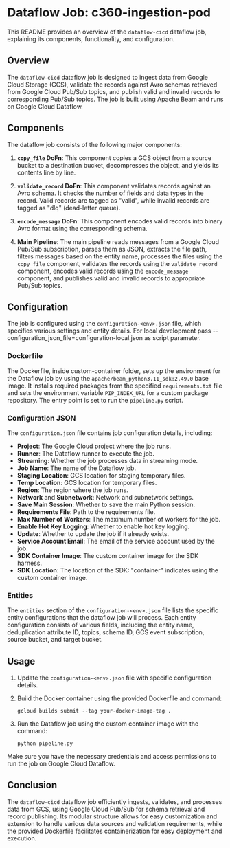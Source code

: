 # Dataflow Job: c360-ingestion-pod

This README provides an overview of the `dataflow-cicd` dataflow job, explaining its components, functionality, and configuration.

## Overview

The `dataflow-cicd` dataflow job is designed to ingest data from Google Cloud Storage (GCS), validate the records against Avro schemas retrieved from Google Cloud Pub/Sub topics, and publish valid and invalid records to corresponding Pub/Sub topics. The job is built using Apache Beam and runs on Google Cloud Dataflow.

## Components

The dataflow job consists of the following major components:

1. **`copy_file` DoFn**: This component copies a GCS object from a source bucket to a destination bucket, decompresses the object, and yields its contents line by line.

2. **`validate_record` DoFn**: This component validates records against an Avro schema. It checks the number of fields and data types in the record. Valid records are tagged as "valid", while invalid records are tagged as "dlq" (dead-letter queue).

3. **`encode_message` DoFn**: This component encodes valid records into binary Avro format using the corresponding schema.

4. **Main Pipeline**: The main pipeline reads messages from a Google Cloud Pub/Sub subscription, parses them as JSON, extracts the file path, filters messages based on the entity name, processes the files using the `copy_file` component, validates the records using the `validate_record` component, encodes valid records using the `encode_message` component, and publishes valid and invalid records to appropriate Pub/Sub topics.

## Configuration

The job is configured using the `configuration-<env>.json` file, which specifies various settings and entity details.
For local development pass --configuration_json_file=configuration-local.json as script parameter.

### Dockerfile

The Dockerfile, inside custom-container folder, sets up the environment for the Dataflow job by using the `apache/beam_python3.11_sdk:2.49.0` base image. It installs required packages from the specified `requirements.txt` file and sets the environment variable `PIP_INDEX_URL` for a custom package repository. The entry point is set to run the `pipeline.py` script.

### Configuration JSON

The `configuration.json` file contains job configuration details, including:

- **Project**: The Google Cloud project where the job runs.
- **Runner**: The Dataflow runner to execute the job.
- **Streaming**: Whether the job processes data in streaming mode.
- **Job Name**: The name of the Dataflow job.
- **Staging Location**: GCS location for staging temporary files.
- **Temp Location**: GCS location for temporary files.
- **Region**: The region where the job runs.
- **Network** and **Subnetwork**: Network and subnetwork settings.
- **Save Main Session**: Whether to save the main Python session.
- **Requirements File**: Path to the requirements file.
- **Max Number of Workers**: The maximum number of workers for the job.
- **Enable Hot Key Logging**: Whether to enable hot key logging.
- **Update**: Whether to update the job if it already exists.
- **Service Account Email**: The email of the service account used by the job.
- **SDK Container Image**: The custom container image for the SDK harness.
- **SDK Location**: The location of the SDK: "container" indicates using the custom container image.


### Entities

The `entities` section of the `configuration-<env>.json` file lists the specific entity configurations that the dataflow job will process. Each entity configuration consists of various fields, including the entity name, deduplication attribute ID, topics, schema ID, GCS event subscription, source bucket, and target bucket.

## Usage

1. Update the `configuration-<env>.json` file with specific configuration details.

2. Build the Docker container using the provided Dockerfile and command:

   ```shell
   gcloud builds submit --tag your-docker-image-tag .
   ```

3. Run the Dataflow job using the custom container image with the command:

   ```shell
   python pipeline.py
   ```

Make sure you have the necessary credentials and access permissions to run the job on Google Cloud Dataflow.

## Conclusion

The `dataflow-cicd` dataflow job efficiently ingests, validates, and processes data from GCS, using Google Cloud Pub/Sub for schema retrieval and record publishing. Its modular structure allows for easy customization and extension to handle various data sources and validation requirements, while the provided Dockerfile facilitates containerization for easy deployment and execution.
